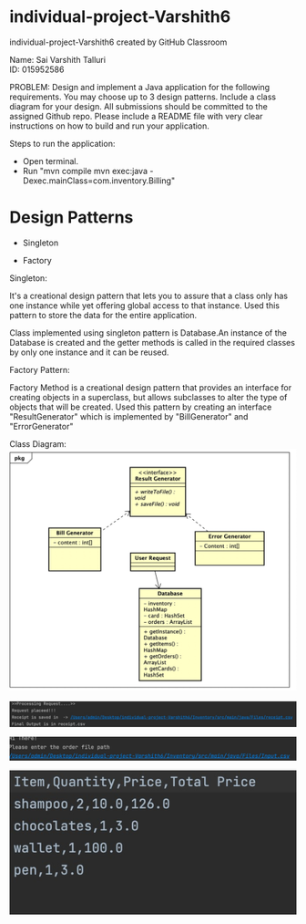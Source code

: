 # individual-project-Varshith6

individual-project-Varshith6 created by GitHub Classroom

Name: Sai Varshith Talluri  
ID: 015952586

PROBLEM:
Design and implement a Java application for the following requirements. You may choose up to 3 design patterns. Include a class diagram for your design. All submissions should be committed to the assigned Github repo. Please include a README file with very clear instructions on how to build and run your application.

Steps to run the application:

- Open terminal.
- Run "mvn compile mvn exec:java -Dexec.mainClass=com.inventory.Billing"

# Design Patterns

* Singleton

* Factory

Singleton:

It's a creational design pattern that lets you to assure that a class only has one instance while yet offering global access to that instance.
Used this pattern to store the data for the entire application. 

Class implemented using singleton pattern is Database.An instance of the Database is created and the getter methods is called in the required classes by only one instance and it can be reused.

Factory Pattern:

Factory Method is a creational design pattern that provides an interface for creating objects in a superclass, but allows subclasses to alter the type of objects that will be created.
Used this pattern by creating an interface "ResultGenerator" which is implemented by "BillGenerator" and "ErrorGenerator"

Class Diagram: 
![Alt text](https://github.com/gopinathsjsu/individual-project-Varshith6/blob/main/images/Billing.jpeg "Optional title")

![Alt text](https://github.com/gopinathsjsu/individual-project-Varshith6/blob/main/images/Cl_output.jpeg "Optional title")

![Alt text](https://github.com/gopinathsjsu/individual-project-Varshith6/blob/main/images/Input.jpeg "Optional title")

![Alt text](https://github.com/gopinathsjsu/individual-project-Varshith6/blob/main/images/receipt.jpeg "Optional title")
